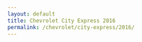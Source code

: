 ```yaml
---
layout: default
title: Chevrolet City Express 2016
permalink: /chevrolet/city-express/2016/
---
```

